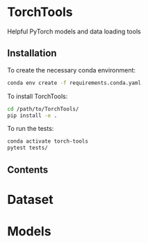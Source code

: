 # TorchTools
Helpful PyTorch models and data loading tools


## Installation
To create the necessary conda environment:
```bash
conda env create -f requirements.conda.yaml
```

To install TorchTools:
```bash
cd /path/to/TorchTools/
pip install -e .
```

To run the tests:
```bash
conda activate torch-tools
pytest tests/
```

## Contents

# Dataset


# Models